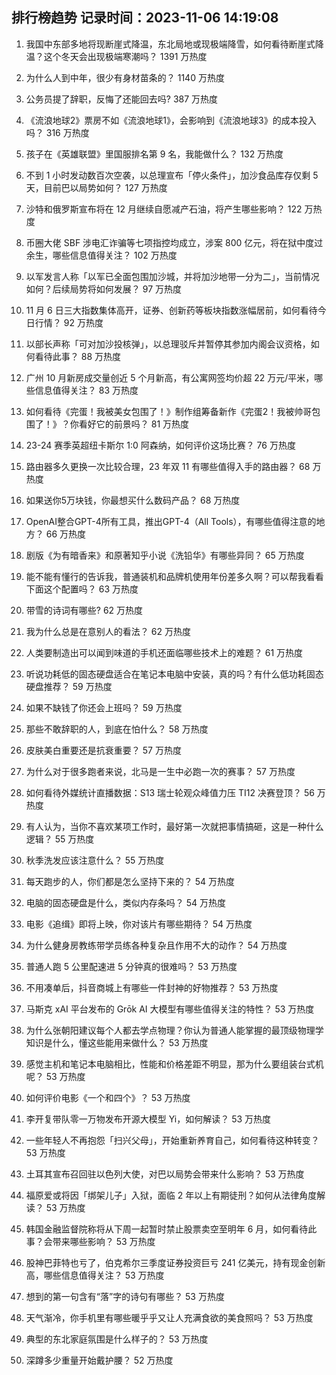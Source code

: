 
## 排行榜趋势 记录时间：2023-11-06 14:19:08
  
  1. 我国中东部多地将现断崖式降温，东北局地或现极端降雪，如何看待断崖式降温？这个冬天会出现极端寒潮吗？ 1391 万热度
    
  2. 为什么人到中年，很少有身材苗条的？ 1140 万热度
    
  3. 公务员提了辞职，反悔了还能回去吗? 387 万热度
    
  4. 《流浪地球2》票房不如《流浪地球1》，会影响到《流浪地球3》的成本投入吗？ 316 万热度
    
  5. 孩子在《英雄联盟》里国服排名第 9 名，我能做什么？ 132 万热度
    
  6. 不到 1 小时发动数百次空袭，以总理宣布「停火条件」，加沙食品库存仅剩 5 天，目前巴以局势如何？ 127 万热度
    
  7. 沙特和俄罗斯宣布将在 12 月继续自愿减产石油，将产生哪些影响？ 122 万热度
    
  8. 币圈大佬 SBF 涉电汇诈骗等七项指控均成立，涉案 800 亿元，将在狱中度过余生，哪些信息值得关注？ 102 万热度
    
  9. 以军发言人称「以军已全面包围加沙城，并将加沙地带一分为二」，当前情况如何？后续局势将如何发展？ 97 万热度
    
  10. 11 月 6 日三大指数集体高开，证券、创新药等板块指数涨幅居前，如何看待今日行情？ 92 万热度
    
  11. 以部长声称「可对加沙投核弹」，以总理驳斥并暂停其参加内阁会议资格，如何看待此事？ 88 万热度
    
  12. 广州 10 月新房成交量创近 5 个月新高，有公寓网签均价超 22 万元/平米，哪些信息值得关注？ 83 万热度
    
  13. 如何看待《完蛋！我被美女包围了！》制作组筹备新作《完蛋2！我被帅哥包围了！》？你看好它的前景吗？ 81 万热度
    
  14. 23-24 赛季英超纽卡斯尔 1:0 阿森纳，如何评价这场比赛？ 76 万热度
    
  15. 路由器多久更换一次比较合理，23 年双 11 有哪些值得入手的路由器？ 68 万热度
    
  16. 如果送你5万块钱，你最想买什么数码产品？ 68 万热度
    
  17. OpenAI整合GPT-4所有工具，推出GPT-4（All Tools），有哪些值得注意的地方？ 66 万热度
    
  18. 剧版《为有暗香来》和原著知乎小说《洗铅华》有哪些异同？ 65 万热度
    
  19. 能不能有懂行的告诉我，普通装机和品牌机使用年份差多久啊？可以帮我看看下面这个配置吗？ 63 万热度
    
  20. 带雪的诗词有哪些? 62 万热度
    
  21. 我为什么总是在意别人的看法？ 62 万热度
    
  22. 人类要制造出可以闻到味道的手机还面临哪些技术上的难题？ 61 万热度
    
  23. 听说功耗低的固态硬盘适合在笔记本电脑中安装，真的吗？有什么低功耗固态硬盘推荐？ 59 万热度
    
  24. 如果不缺钱了你还会上班吗？ 59 万热度
    
  25. 那些不敢辞职的人，到底在怕什么？ 58 万热度
    
  26. 皮肤美白重要还是抗衰重要？ 57 万热度
    
  27. 为什么对于很多跑者来说，北马是一生中必跑一次的赛事？ 57 万热度
    
  28. 如何看待外媒统计直播数据：S13 瑞士轮观众峰值力压 TI12 决赛登顶？ 56 万热度
    
  29. 有人认为，当你不喜欢某项工作时，最好第一次就把事情搞砸，这是一种什么逻辑？ 55 万热度
    
  30. 秋季洗发应该注意什么？ 55 万热度
    
  31. 每天跑步的人，你们都是怎么坚持下来的？ 54 万热度
    
  32. 电脑的固态硬盘是什么，类似内存条吗？ 54 万热度
    
  33. 电影《追缉》即将上映，你对该片有哪些期待？ 54 万热度
    
  34. 为什么健身房教练带学员练各种复杂且作用不大的动作？ 54 万热度
    
  35. 普通人跑 5 公里配速进 5 分钟真的很难吗？ 53 万热度
    
  36. 不用凑单后，抖音商城上有哪些一件封神的好物推荐？ 53 万热度
    
  37. 马斯克 xAI 平台发布的 Grōk AI 大模型有哪些值得关注的特性？ 53 万热度
    
  38. 为什么张朝阳建议每个人都去学点物理？你认为普通人能掌握的最顶级物理学知识是什么，懂这些能用来做什么？ 53 万热度
    
  39. 感觉主机和笔记本电脑相比，性能和价格差距不明显，那为什么要组装台式机呢？ 53 万热度
    
  40. 如何评价电影《一个和四个》？ 53 万热度
    
  41. 李开复带队零一万物发布开源大模型 Yi，如何解读？ 53 万热度
    
  42. 一些年轻人不再抱怨「扫兴父母」，开始重新养育自己，如何看待这种转变？ 53 万热度
    
  43. 土耳其宣布召回驻以色列大使，对巴以局势会带来什么影响？ 53 万热度
    
  44. 福原爱或将因「绑架儿子」入狱，面临 2 年以上有期徒刑？如何从法律角度解读？ 53 万热度
    
  45. 韩国金融监督院称将从下周一起暂时禁止股票卖空至明年 6 月，如何看待此事？会带来哪些影响？ 53 万热度
    
  46. 股神巴菲特也亏了，伯克希尔三季度证券投资巨亏 241 亿美元，持有现金创新高，哪些信息值得关注？ 53 万热度
    
  47. 想到的第一句含有“落”字的诗句有哪些？ 53 万热度
    
  48. 天气渐冷，你手机里有哪些暖乎乎又让人充满食欲的美食照吗？ 53 万热度
    
  49. 典型的东北家庭氛围是什么样子的？ 53 万热度
    
  50. 深蹲多少重量开始戴护腰？ 52 万热度
    